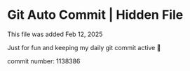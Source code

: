 # Git Auto Commit | Hidden File

This file was added Feb 12, 2025

Just for fun and keeping my daily git commit active 🤪

commit number: 1138386
